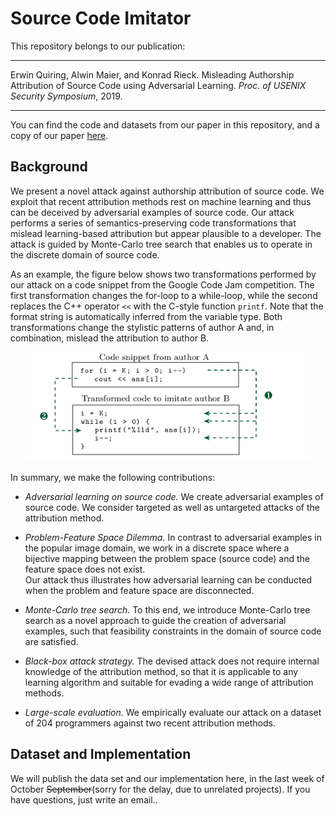 # Source Code Imitator

This repository belongs to our publication:

---

Erwin Quiring, Alwin Maier, and Konrad Rieck. Misleading Authorship Attribution of Source Code using Adversarial Learning. *Proc. of USENIX Security Symposium*, 2019.

---

You can find the code and datasets from our paper in this repository, and a copy of our paper
[here](https://arxiv.org/abs/1905.12386).

## Background
We present a novel attack against authorship
attribution of source code.
We exploit that recent attribution methods rest on machine learning and
thus can be deceived by adversarial examples of source code.
Our attack performs a series of semantics-preserving
code transformations that mislead learning-based attribution but appear
plausible to a developer.
The attack is guided by Monte-Carlo tree search that enables us to
operate in the discrete domain of source code.

As an example, the figure below shows two
transformations performed by our attack on a code snippet from the
Google Code Jam competition. The first transformation changes the for-loop
to a while-loop, while the second replaces the C++ operator `<<`
with the C-style function `printf`. Note that the format string
is automatically inferred from the variable type.  Both
transformations change the stylistic patterns of author A and, in
combination, mislead the attribution to author B.

<p align="center">
<img src="./intro-imitator.jpg" width="458" height="175" alt="Example of our attack" />
</p>

In summary, we make the following contributions:
- *Adversarial learning on source code.* We create adversarial examples
of source code. We consider targeted as well as untargeted attacks of the attribution method.

-  *Problem-Feature Space Dilemma.*
In contrast to adversarial examples in the popular image domain, we
work in a discrete space where a bijective mapping between the problem space
(source code) and the feature space does not exist.  
Our attack thus illustrates how adversarial learning can be conducted when the problem and feature space are disconnected.

- *Monte-Carlo tree search.* To this end, we introduce Monte-Carlo tree search as a novel approach to guide the creation of adversarial examples, such that feasibility constraints in the domain of source code are satisfied.

- *Black-box attack strategy.* The devised attack does not require internal knowledge of the attribution method, so that it is applicable to any learning algorithm and suitable for evading a wide range of attribution methods.

- *Large-scale evaluation.* We empirically evaluate our attack on a dataset of 204 programmers against two recent attribution methods.

## Dataset and Implementation

We will publish the data set and our implementation here,
in the last week of October ~~September~~(sorry for the delay, due to unrelated projects).
If you have questions, just write an email..
